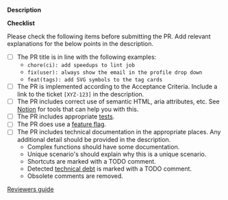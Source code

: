 **Description**

**Checklist**

Please check the following items before submitting the PR. Add relevant explanations for the below points in
the description.

- [ ] The PR title is in line with the following examples:
  - `chore(ci): add speedups to lint job`
  - `fix(user): always show the email in the profile drop down`
  - `feat(tags): add SVG symbols to the tag cards`
- [ ] The PR is implemented according to the Acceptance Criteria. Include a link to the ticket `[XYZ-123]` in
      the description.
- [ ] The PR includes correct use of semantic HTML, aria attributes, etc. See
      [Notion](https://www.notion.so/lightbase/Hulpmiddelen-9e06d0c83147455389843e4a7634f022) for tools that
      can help you with this.
- [ ] The PR includes appropriate
      [tests](https://www.notion.so/lightbase/End-to-end-testing-07267aec731943049cc06364aa0233b8).
- [ ] The PR does use a
      [feature flag](https://www.notion.so/lightbase/Feature-flags-dbeb321e2393422da410a9289f8392b6).
- [ ] The PR includes technical documentation in the appropriate places. Any additional detail should be
      provided in the description.
  - Complex functions should have some documentation.
  - Unique scenario's should explain why this is a unique scenario.
  - Shortcuts are marked with a TODO comment.
  - Detected
    [technical debt](https://www.notion.so/Technical-debt-refactoring-eabbdee2b66945d7b55517f92cca20bb) is
    marked with a TODO comment.
  - Obsolete comments are removed.

<!-- Other points to manually check and if necessary, elaborate on in the description

- The PR does not add a new dependency. Follow [this document](https://www.notion.so/lightbase/Introducing-dependencies-ac169cfeafb44782bded308810237737) and add the link to in the description.
- The PR does not contain changes to the design system.
- The PR does not add 'exclusions' on the design system.
- The PR reuses existing components.
- The PR does not introduce new base components.
- The PR uses translations for all necessary strings.
- The PR does not include unrelated changes.
- The PR does not include `// @ts-expect-error` / `// eslint-disable` comments.
- The PR does not mix dependency updates and refactoring with features and fixes.
-->

[Reviewers guide](https://www.notion.so/lightbase/Pull-request-PR-reviews-Frontend-66f65f2fc91948a79d8f53a138e6f422)
